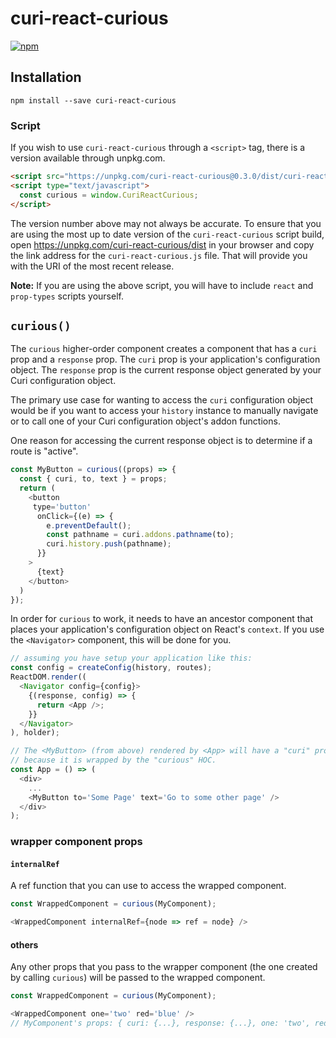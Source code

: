 # curi-react-curious

[![npm][badge]][npm-link]

[badge]: https://img.shields.io/npm/v/curi-react-curious.svg
[npm-link]: https://npmjs.com/package/curi-react-curious

## Installation

```
npm install --save curi-react-curious
```

### Script

If you wish to use `curi-react-curious` through a `<script>` tag, there is a version available through unpkg.com.

```html
<script src="https://unpkg.com/curi-react-curious@0.3.0/dist/curi-react-curious.js"></script>
<script type="text/javascript">
  const curious = window.CuriReactCurious;
</script>
```

The version number above may not always be accurate. To ensure that you are using the most up to date version of the `curi-react-curious` script build, open https://unpkg.com/curi-react-curious/dist in your browser and copy the link address for the `curi-react-curious.js` file. That will provide you with the URI of the most recent release.

**Note:** If you are using the above script, you will have to include `react` and `prop-types` scripts yourself.

## `curious()`

The `curious` higher-order component creates a component that has a `curi` prop and a `response` prop. The `curi` prop is your application's configuration object. The `response` prop is the current response object generated by your Curi configuration object.

The primary use case for wanting to access the `curi` configuration object would be if you want to access your `history` instance to manually navigate or to call one of your Curi configuration object's addon functions.

One reason for accessing the current response object is to determine if a route is "active".

```js
const MyButton = curious((props) => {
  const { curi, to, text } = props;
  return (
    <button
     type='button'
      onClick={(e) => {
        e.preventDefault();
        const pathname = curi.addons.pathname(to);
        curi.history.push(pathname);
      }}
    >
      {text}
    </button>
  )
});
```

In order for `curious` to work, it needs to have an ancestor component that places your application's configuration object on React's `context`. If you use the `<Navigator>` component, this will be done for you.

```js
// assuming you have setup your application like this:
const config = createConfig(history, routes);
ReactDOM.render((
  <Navigator config={config}>
    {(response, config) => {
      return <App />;
    }}
  </Navigator>
), holder);

// The <MyButton> (from above) rendered by <App> will have a "curi" prop
// because it is wrapped by the "curious" HOC.
const App = () => (
  <div>
    ...
    <MyButton to='Some Page' text='Go to some other page' />
  </div>
);
```

### wrapper component props

#### `internalRef`

A ref function that you can use to access the wrapped component.

```js
const WrappedComponent = curious(MyComponent);

<WrappedComponent internalRef={node => ref = node} />
```

#### others

Any other props that you pass to the wrapper component (the one created by calling `curious`) will be passed to the wrapped component.

```js
const WrappedComponent = curious(MyComponent);

<WrappedComponent one='two' red='blue' />
// MyComponent's props: { curi: {...}, response: {...}, one: 'two', red: 'blue' }
```
